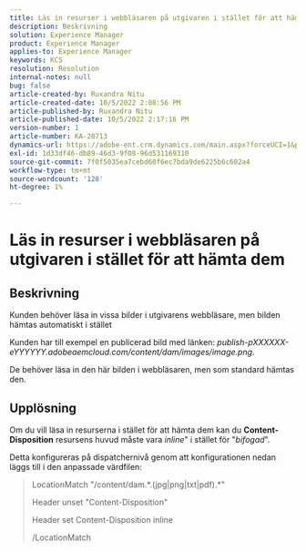 ```yaml
---
title: Läs in resurser i webbläsaren på utgivaren i stället för att hämta dem
description: Beskrivning
solution: Experience Manager
product: Experience Manager
applies-to: Experience Manager
keywords: KCS
resolution: Resolution
internal-notes: null
bug: false
article-created-by: Ruxandra Nitu
article-created-date: 10/5/2022 2:08:56 PM
article-published-by: Ruxandra Nitu
article-published-date: 10/5/2022 2:17:16 PM
version-number: 1
article-number: KA-20713
dynamics-url: https://adobe-ent.crm.dynamics.com/main.aspx?forceUCI=1&pagetype=entityrecord&etn=knowledgearticle&id=a7a6973c-b744-ed11-bba2-0022480869de
exl-id: 1d33df46-db89-46d3-9f08-96d531169310
source-git-commit: 7f0f5035ea7cebd60f6ec7bda9de6225b6c602a4
workflow-type: tm+mt
source-wordcount: '128'
ht-degree: 1%

---
```


# Läs in resurser i webbläsaren på utgivaren i stället för att hämta dem

## Beskrivning


Kunden behöver läsa in vissa bilder i utgivarens webbläsare, men bilden hämtas automatiskt i stället

Kunden har till exempel en publicerad bild med länken: *publish-pXXXXXX-eYYYYYY.adobeaemcloud.com/content/dam/images/image.png*.

De behöver läsa in den här bilden i webbläsaren, men som standard hämtas den.


## Upplösning


Om du vill läsa in resurserna i stället för att hämta dem kan du <b>Content-Disposition</b> resursens huvud måste vara *inline*&quot; i stället för &quot;*bifogad*&quot;.

Detta konfigureras på dispatchernivå genom att konfigurationen nedan läggs till i den anpassade värdfilen:




> LocationMatch &quot;\/content\/dam.\*\.(jpg|png|txt|pdf).\*&quot;
> 
> Header unset &quot;Content-Disposition&quot;
> 
> Header set Content-Disposition inline
> 
> /LocationMatch
